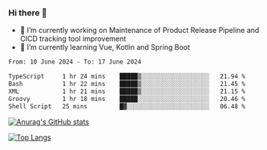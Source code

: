 ### Hi there 👋

- 🔭 I’m currently working on Maintenance of Product Release Pipeline and CICD tracking tool improvement
- 🌱 I’m currently learning Vue, Kotlin and Spring Boot

<!--START_SECTION:waka-->

```txt
From: 10 June 2024 - To: 17 June 2024

TypeScript     1 hr 24 mins    █████▒░░░░░░░░░░░░░░░░░░░   21.94 %
Bash           1 hr 22 mins    █████▒░░░░░░░░░░░░░░░░░░░   21.45 %
XML            1 hr 21 mins    █████▒░░░░░░░░░░░░░░░░░░░   21.15 %
Groovy         1 hr 18 mins    █████░░░░░░░░░░░░░░░░░░░░   20.46 %
Shell Script   25 mins         █▓░░░░░░░░░░░░░░░░░░░░░░░   06.48 %
```

<!--END_SECTION:waka-->

[![Anurag's GitHub stats](https://github-readme-stats.vercel.app/api?username=yunhao981&show_icons=true&theme=solarized-dark)](https://github.com/anuraghazra/github-readme-stats)

[![Top Langs](https://github-readme-stats.vercel.app/api/top-langs/?username=yunhao981&theme=solarized-dark&layout=compact)](https://github.com/anuraghazra/github-readme-stats)

<!--
**yunhao981/yunhao981** is a ✨ _special_ ✨ repository because its `README.md` (this file) appears on your GitHub profile.

Here are some ideas to get you started:

- 🔭 I’m currently working on Maintenance of Release Pipeline and CICD tracking tool improvement
- 🌱 I’m currently learning Vue, Kotlin and Spring Boot
- 👯 I’m looking to collaborate on ...
- 🤔 I’m looking for help with ...
- 💬 Ask me about ...
- 📫 How to reach me: ...
- 😄 Pronouns: ...
- ⚡ Fun fact: ...
-->


